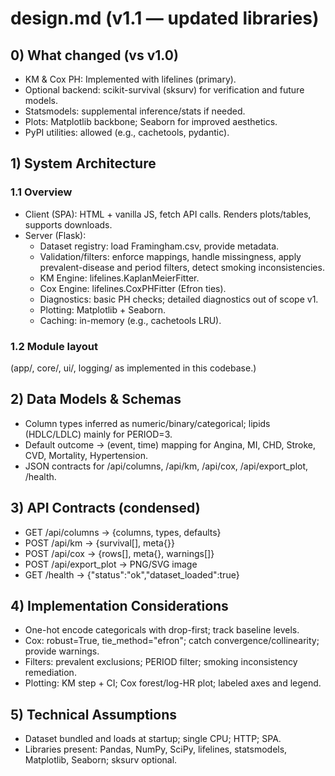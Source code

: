 # design.md (v1.1 — updated libraries)

## 0) What changed (vs v1.0)
- KM & Cox PH: Implemented with lifelines (primary).
- Optional backend: scikit-survival (sksurv) for verification and future models.
- Statsmodels: supplemental inference/stats if needed.
- Plots: Matplotlib backbone; Seaborn for improved aesthetics.
- PyPI utilities: allowed (e.g., cachetools, pydantic).

## 1) System Architecture
### 1.1 Overview
- Client (SPA): HTML + vanilla JS, fetch API calls. Renders plots/tables, supports downloads.
- Server (Flask):
  - Dataset registry: load Framingham.csv, provide metadata.
  - Validation/filters: enforce mappings, handle missingness, apply prevalent-disease and period filters, detect smoking inconsistencies.
  - KM Engine: lifelines.KaplanMeierFitter.
  - Cox Engine: lifelines.CoxPHFitter (Efron ties).
  - Diagnostics: basic PH checks; detailed diagnostics out of scope v1.
  - Plotting: Matplotlib + Seaborn.
  - Caching: in-memory (e.g., cachetools LRU).

### 1.2 Module layout
(app/, core/, ui/, logging/ as implemented in this codebase.)

## 2) Data Models & Schemas
- Column types inferred as numeric/binary/categorical; lipids (HDLC/LDLC) mainly for PERIOD=3.
- Default outcome → (event, time) mapping for Angina, MI, CHD, Stroke, CVD, Mortality, Hypertension.
- JSON contracts for /api/columns, /api/km, /api/cox, /api/export_plot, /health.

## 3) API Contracts (condensed)
- GET /api/columns → {columns, types, defaults}
- POST /api/km → {survival[], meta{}}
- POST /api/cox → {rows[], meta{}, warnings[]}
- POST /api/export_plot → PNG/SVG image
- GET /health → {"status":"ok","dataset_loaded":true}

## 4) Implementation Considerations
- One-hot encode categoricals with drop-first; track baseline levels.
- Cox: robust=True, tie_method="efron"; catch convergence/collinearity; provide warnings.
- Filters: prevalent exclusions; PERIOD filter; smoking inconsistency remediation.
- Plotting: KM step + CI; Cox forest/log-HR plot; labeled axes and legend.

## 5) Technical Assumptions
- Dataset bundled and loads at startup; single CPU; HTTP; SPA.
- Libraries present: Pandas, NumPy, SciPy, lifelines, statsmodels, Matplotlib, Seaborn; sksurv optional.
